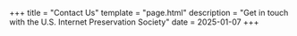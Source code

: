 +++
title = "Contact Us"
template = "page.html"
description = "Get in touch with the U.S. Internet Preservation Society"
date = 2025-01-07
+++

<script src="https://js-na2.hsforms.net/forms/embed/241956451.js" defer></script>
<div class="hs-form-frame" data-region="na2" data-form-id="951742fd-88e5-4caf-86cd-0e3ed9828dd6" data-portal-id="241956451"></div>